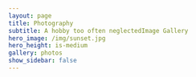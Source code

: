 ```yaml
---
layout: page
title: Photography
subtitle: A hobby too often neglectedImage Gallery
hero_image: /img/sunset.jpg
hero_height: is-medium
gallery: photos
show_sidebar: false
---
```

